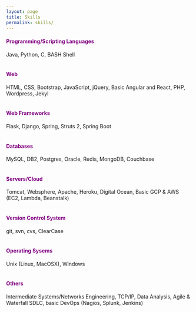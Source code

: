 ```yaml
---
layout: page
title: Skills
permalink: skills/
---
```

<style>
h4{
  color:purple;
}
</style>

<h4>Programming/Scripting Languages</h4>
Java, Python, C, BASH Shell
<br><br>
<h4>Web</h4>
HTML, CSS, Bootstrap, JavaScript, jQuery, Basic Angular and React, PHP, Wordpress, Jekyl
<br><br>
<h4>Web Frameworks</h4>
Flask, Django, Spring, Struts 2, Spring Boot
<br><br>
<h4>Databases</h4>
MySQL, DB2, Postgres, Oracle, Redis, MongoDB, Couchbase
<br><br>
<h4>Servers/Cloud</h4>
Tomcat, Websphere, Apache, Heroku, Digital Ocean, Basic GCP & AWS (EC2, Lambda, Beanstalk)
<br><br>
<h4>Version Control System</h4>
git, svn, cvs, ClearCase
<br><br>
<h4>Operating Sysems</h4>
Unix (Linux, MacOSX), Windows
<br><br>
<h4>Others</h4>
Intermediate Systems/Networks Engineering, TCP/IP, Data Analysis, Agile & Waterfall SDLC, basic DevOps (Nagios, Splunk, Jenkins)






